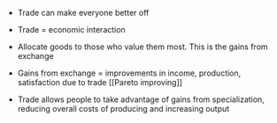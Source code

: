 - Trade can make everyone better off
- Trade = economic interaction
- Allocate goods to those who value them most. This is the gains from exchange
- Gains from exchange = improvements in income, production, satisfaction due to trade
[[Pareto improving]]

- Trade allows people to take advantage of gains from specialization, reducing overall costs of producing and increasing output

 